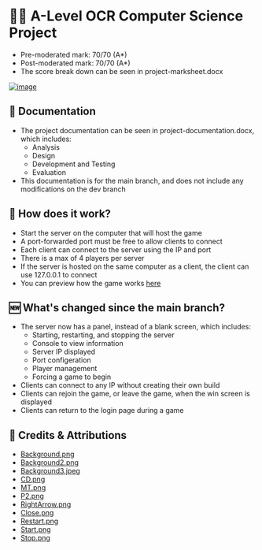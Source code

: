 # 🧑‍💻 A-Level OCR Computer Science Project
- Pre-moderated mark: 70/70 (A*)
- Post-moderated mark: 70/70 (A*)
- The score break down can be seen in project-marksheet.docx

[![image](https://github.com/user-attachments/assets/89b13e93-bdae-4a40-b481-cac1cb598159)](https://www.ocr.org.uk/Images/714687-as-and-a-level-grade-boundaries-june-2024.pdf#page=2)

## 📁 Documentation
- The project documentation can be seen in project-documentation.docx, which includes:
    - Analysis
    - Design
    - Development and Testing
    - Evaluation
- This documentation is for the main branch, and does not include any modifications on the dev branch 
## 💭 How does it work?
- Start the server on the computer that will host the game
- A port-forwarded port must be free to allow clients to connect
- Each client can connect to the server using the IP and port
- There is a max of 4 players per server
- If the server is hosted on the same computer as a client, the client can use 127.0.0.1 to connect
- You can preview how the game works [here](https://www.youtube.com/watch?v=rDMjlEixpSs)
## 🆕 What's changed since the main branch?
- The server now has a panel, instead of a blank screen, which includes:
    - Starting, restarting, and stopping the server
    - Console to view information 
    - Server IP displayed
    - Port configeration
    - Player management
    - Forcing a game to begin
- Clients can connect to any IP without creating their own build
- Clients can rejoin the game, or leave the game, when the win screen is displayed
- Clients can return to the login page during a game 
## 🤝 Credits & Attributions 
- [Background.png](https://imgur.com/gallery/high-res-steven-universe-backgrounds-pt-2-mSoGv)
- [Background2.png](https://wall.alphacoders.com/big.php?i=1125764)
- [Background3.jpeg](https://wallpapers.com/background/steven-universe-background-ngbfykufcx4idrcc.html)
- [CD.png](https://www.flaticon.com/free-icons/repeat)
- [MT.png](https://www.flaticon.com/free-icons/no-entry)
- [P2.png](https://www.shareicon.net/faults-couple-sports-red-two-card-play-football-cards-pair-yellow-681675)
- [RightArrow.png](https://www.flaticon.com/free-icons/next)
- [Close.png](https://www.flaticon.com/free-icon/close_1828778)
- [Restart.png](https://www.flaticon.com/free-icon/restart_9283375)
- [Start.png](https://www.flaticon.com/free-icon/play_3024584)
- [Stop.png](https://www.flaticon.com/free-icon/stop-button_7991153)
